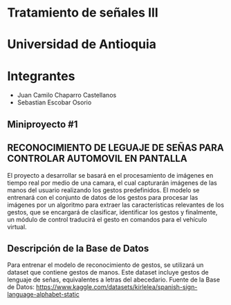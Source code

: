 # Tratamiento de señales III
# Universidad de Antioquia

# Integrantes
* Juan Camilo Chaparro Castellanos
* Sebastian Escobar Osorio

## Miniproyecto #1
## RECONOCIMIENTO DE LEGUAJE DE SEÑAS PARA CONTROLAR  AUTOMOVIL EN PANTALLA

El proyecto a desarrollar se basará en el procesamiento de imágenes en tiempo real por medio de una camara, el cual capturarán imágenes de las manos del usuario realizando los gestos predefinidos. El modelo se entrenará con el conjunto de datos de los gestos para procesar las imágenes por un algoritmo para extraer las características relevantes de los gestos, que se encargará de clasificar, identificar los gestos y finalmente, un módulo de control traducirá el gesto en comandos para el vehículo virtual.

## Descripción de la Base de Datos

Para entrenar el modelo de reconocimiento de gestos, se utilizará un dataset que contiene gestos de manos. Este dataset incluye gestos de lenguaje de señas, equivalentes a letras del abecedario.
Fuente de la Base de Datos: https://www.kaggle.com/datasets/kirlelea/spanish-sign-language-alphabet-static


